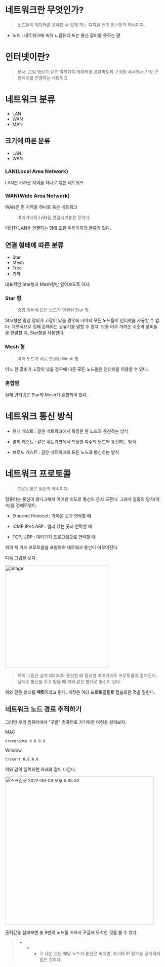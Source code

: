 # 네트워크란 무엇인가?

> 노드들이 데이터를 공유할 수 있게 하는 디지털 전기 통신망의 하나이다.

* 노드 : 네트워크에 속하 ㄴ컴퓨터 또는 통신 장비를 뜻하는 말

# 인터넷이란?

> 문서, 그림 영상과 같은 여러가지 데이터를 공유하도록 구성된 세사엥서 가장 큰 전세계를 연결하는 네트워크

# 네트워크 분류

* LAN
* WAN
* MAN


## 크기에 따른 분류

* LAN
* WAN

### LAN(Local Area Network)
LAN은 가까운 지역을 하나로 묶은 네트워크

### WAN(Wide Area Network)
WAN은 먼 지역을 하나로 묶은 네트워크

> 여러가지의 LAN을 연결시켜놓은 것이다.

이러한 LAN을 연결하는 형태 또한 여러가지의 분류가 있다.

## 연결 형태에 따른 분류

* Star
* Mesh
* Tree
* 기타

대표적인 Star형과 Mesh형만 알아보도록 하자.

### Star 형

> 중앙 장비에 모든 노드가 연결된 Star 형

Star형은 중앙 장비가 고장이 났을 경우에 나머지 모든 노드들이 인터넷을 사용할 수 없다. 대표적으로 집에 존재하는 공유기를 말할 수 있다.
보통 아주 가까운 수준의 장비들을 연결할 때, Star형을 사용한다.

### Mesh 형

> 여러 노드가 서로 연결된 Mesh 형

어느 한 장비가 고장이 났을 경우에 다른 모든 노드들은 인터넷을 이용할 수 있다.

### 혼합형

실제 인터넷은 Star와 Mesh가 혼합되어 있다.

# 네트워크 통신 방식

* 유니 캐스트 : 같은 네트워크에서 특정한 한 노드와 통신하는 방식

* 멀티 캐스트 : 같은 네트워크에서 특정한 다수의 노드와 통신하는 방식

* 브로드 캐스트 : 같은 네트워크의 모든 노드와 통신하는 방식

# 네트워크 프로토콜

> 프로토콜은 일종의 약속이다.

컴퓨터는 통신이 왔다고해서 어떠한 의도로 통신이 온지 모른다. 그래서 일종의 양식(약속)을 정해두었다.

* Ethernet Protocol : 가까운 곳과 연락할 때

* ICMP IPv4 ARP : 멀리 있는 곳과 연락할 때

* TCP, UDP : 여러가지 프로그램으로 연락할 떄

위의 세 가지 프로토콜읊 포함하여 네트워크 통신이 이루어진다.

다음 그림을 보자.

<img width="333" alt="image" src="https://user-images.githubusercontent.com/79268661/188263206-ec4051a3-cde2-42f4-909a-258a6cad4965.png">


> 위의 그림은 실제 데이터와 통신할 떄 필요한 여러가지의 프로토콜이 겹쳐진다. 실제로 통신을 주고 받을 때 위와 같은 형태로 통신이 된다.

위와 같은 형태를 **패킷**이라고 한다. 패킷은 여러 프로토콜들로 캡슐화한 것을 말한다.

## 네트워크 노드 경로 추적하기

그러면 우리 컴퓨터에서 "구글" 컴퓨터로 가기위한 여정을 살펴보자.

MAC
```bash
traceroute 8.8.8.8
```

Window
```bash
tracert 8.8.8.8
```

위와 같이 입력하면 아래와 같이 나온다.

<img width="480" alt="스크린샷 2022-09-03 오후 5 35 32" src="https://user-images.githubusercontent.com/79268661/188263172-8a534882-cbd5-427c-a4a8-5eb23dacaa23.png">


출력값을 살펴보면 총 9번의 노드를 거쳐서 구글에 도착한 것을 볼 수 있다.

> * * * 로 나온 것은 해당 노드가 통신은 되지만, 자기의 IP 정보를 공개하지 않은 것이다.







